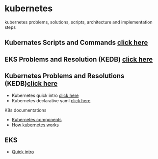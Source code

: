 # kubernetes
kubernetes problems, solutions, scripts, architecture and implementation steps

## Kubernates Scripts and Commands [click here](https://github.com/e2eSolutionArchitect/scripts/blob/main/kubernetes/commands/k8s-handy-commands.md)

## EKS Problems and Resolution (KEDB) [click here](https://github.com/e2eSolutionArchitect/KEDB/tree/main/aws/eks)
## Kubernetes Problems and Resolutions (KEDB)[click here](https://github.com/e2eSolutionArchitect/KEDB/tree/main/kubernetes)

- Kubernetes quick intro [click here](https://github.com/e2eSolutionArchitect/KEDB/blob/main/kubernetes/k8s-quick-intro.md)
- Kubernetes declarative yaml [click here](https://github.com/e2eSolutionArchitect/scripts/tree/main/kubernetes)

K8s documentations
- [Kubernetes components](https://kubernetes.io/docs/concepts/overview/components/)
- [How kubernetes works](https://www.cncf.io/blog/2019/08/19/how-kubernetes-works/)

## EKS
- [Quick intro](https://github.com/e2eSolutionArchitect/kubernetes/blob/main/EKS/readme.md)

